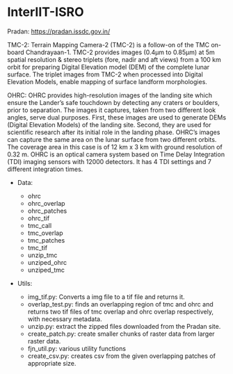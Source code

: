 # InterIIT-ISRO

Pradan: https://pradan.issdc.gov.in/

TMC-2: 
	Terrain Mapping Camera-2 (TMC-2) is a follow-on of the TMC on-board Chandrayaan-1. TMC-2 provides images (0.4μm to 0.85μm) at 5m spatial resolution & stereo triplets (fore, nadir and aft views) from a 100 km orbit for preparing Digital Elevation model (DEM) of the complete lunar surface. The triplet images from TMC-2 when processed into Digital Elevation Models, enable mapping of surface landform morphologies.

OHRC:
	OHRC provides high-resolution images of the landing site which ensure the Lander’s safe touchdown by detecting any craters or boulders, prior to separation. The images it captures, taken from two different look angles, serve dual purposes. First, these images are used to generate DEMs (Digital Elevation Models) of the landing site. Second, they are used for scientific research after its initial role in the landing phase. OHRC’s images can capture the same area on the lunar surface from two different orbits. The coverage area in this case is of 12 km x 3 km with ground resolution of 0.32 m. OHRC is an optical camera system based on Time Delay Integration (TDI) imaging sensors with 12000 detectors. It has 4 TDI settings and 7 different integration times.

- Data:
    - ohrc
    - ohrc_overlap
    - ohrc_patches
    - ohrc_tif
    - tmc_call
    - tmc_overlap
    - tmc_patches
    - tmc_tif
    - unzip_tmc
    - unziped_ohrc
    - unziped_tmc

- Utils:
    - img_tif.py: Converts a img file to a  tif file and returns it.
    - overlap_test.py: finds an overlapping region of tmc and ohrc and returns two tif files of tmc overlap and ohrc overlap respectively, with necessary metadata.
    - unzip.py: extract the zipped files downloaded from the Pradan site.
    - create_patch.py: create smaller chunks of raster data from larger raster data.
    - fjn_util.py: various utility functions
    - create_csv.py: creates csv from the given overlapping patches of appropriate size.

